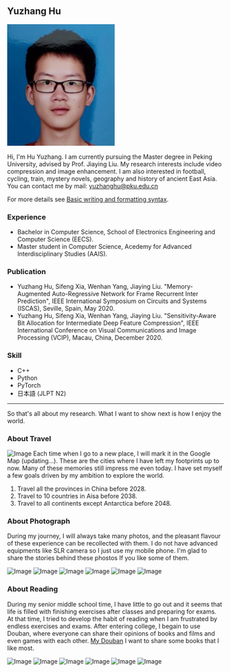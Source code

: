 ## Yuzhang Hu

![Image](images/hyz7.jpg)
<!-- <img src="images/hyz6.jpg)" width="60"> -->

Hi, I'm Hu Yuzhang. I am currently pursuing the Master degree in Peking University, advised by Prof. Jiaying Liu.
My research interests include video compression and image enhancement.
I am also interested in football, cycling, train, mystery novels, geography and history of ancient East Asia.
You can contact me by mail: yuzhanghu@pku.edu.cn

<!-- ### Markdown

Markdown is a lightweight and easy-to-use syntax for styling your writing. It includes conventions for

```markdown
Syntax highlighted code block

# Header 1
## Header 2
### Header 3

- Bulleted
- List

1. Numbered
2. List

**Bold** and _Italic_ and `Code` text

[Link](url) and ![Image](src)
``` -->

For more details see [Basic writing and formatting syntax](https://docs.github.com/en/github/writing-on-github/getting-started-with-writing-and-formatting-on-github/basic-writing-and-formatting-syntax).

### Experience

- Bachelor in Computer Science, School of Electronics Engineering and Computer Science (EECS).
- Master student in Computer Science, Acedemy for Advanced Interdisciplinary Studies (AAIS).

### Publication

- Yuzhang Hu, Sifeng Xia, Wenhan Yang, Jiaying Liu. "Memory-Augmented Auto-Regressive Network for Frame Recurrent Inter Prediction", IEEE International Symposium on Circuits and Systems (ISCAS), Seville, Spain, May 2020.
- Yuzhang Hu, Sifeng Xia, Wenhan Yang, Jiaying Liu. "Sensitivity-Aware Bit Allocation for Intermediate Deep Feature Compression", IEEE International Conference on Visual Communications and Image Processing (VCIP), Macau, China, December 2020.

### Skill
- C++
- Python
- PyTorch
- 日本語 (JLPT N2)

------------------------------------
So that's all about my research. What I want to show next is how I enjoy the world.

### About Travel

![Image](images/map.png)
Each time when I go to a new place, I will mark it in the Google Map (updating...). These are the cities where I have left my footprints up to now.
Many of these memories still impress me even today. I have set myself a few goals driven by my ambition to explore the world.

1. Travel all the provinces in China before 2028.
2. Travel to 10 countries in Aisa before 2038.
3. Travel to all continents except Antarctica before 2048.

### About Photograph
During my journey, I will always take many photos, and the  pleasant flavour of these experience can be recollected with them.
I do not have advanced equipments like SLR camera so I just use my mobile phone. I'm glad to share the stories behind these phostos If you like some of them.

![Image](images/im1.JPG)
![Image](images/im2.JPG)
![Image](images/im3.JPG)
![Image](images/im4.JPG)
![Image](images/im5_2.JPG)
![Image](images/im6.JPG)


### About Reading
During my senior middle school time, I have little to go out and it seems that life is filled with finishing exercises after classes
and preparing for exams. At that time, I tried to develop the habit of reading when I am frustrated by endless exercises and exams. 
After entering college, I begain to use Douban, where everyone can share their opinions of books and films and even games with each other. [My Douban](https://www.douban.com/people/175875998/)
I want to share some books that I like most.

![Image](images/bk1.jpg)
![Image](images/bk2.jpg)
![Image](images/bk3.jpg)
![Image](images/bk4.jpg)
![Image](images/bk5.jpg)
![Image](images/bk6.jpg)